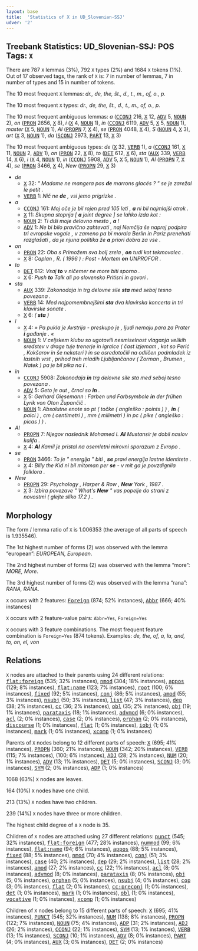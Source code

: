 ```yaml
---
layout: base
title:  'Statistics of X in UD_Slovenian-SSJ'
udver: '2'
---
```


## Treebank Statistics: UD_Slovenian-SSJ: POS Tags: `X`

There are 787 `X` lemmas (3%), 792 `X` types (2%) and 1684 `X` tokens (1%).
Out of 17 observed tags, the rank of `X` is: 7 in number of lemmas, 7 in number of types and 15 in number of tokens.

The 10 most frequent `X` lemmas: <em>dr., de, the, št., d., t., m., of, o., p.</em>

The 10 most frequent `X` types:  <em>dr., de, the, št., d., t., m., of, o., p.</em>

The 10 most frequent ambiguous lemmas: <em>a</em> (<tt><a href="sl_ssj-pos-CCONJ.html">CCONJ</a></tt> 216, <tt><a href="sl_ssj-pos-X.html">X</a></tt> 12, <tt><a href="sl_ssj-pos-ADV.html">ADV</a></tt> 5, <tt><a href="sl_ssj-pos-NOUN.html">NOUN</a></tt> 2), <em>on</em> (<tt><a href="sl_ssj-pos-PRON.html">PRON</a></tt> 2656, <tt><a href="sl_ssj-pos-X.html">X</a></tt> 8), <em>i</em> (<tt><a href="sl_ssj-pos-X.html">X</a></tt> 4, <tt><a href="sl_ssj-pos-NOUN.html">NOUN</a></tt> 1), <em>in</em> (<tt><a href="sl_ssj-pos-CCONJ.html">CCONJ</a></tt> 6119, <tt><a href="sl_ssj-pos-ADV.html">ADV</a></tt> 5, <tt><a href="sl_ssj-pos-X.html">X</a></tt> 5, <tt><a href="sl_ssj-pos-NOUN.html">NOUN</a></tt> 1), <em>master</em> (<tt><a href="sl_ssj-pos-X.html">X</a></tt> 5, <tt><a href="sl_ssj-pos-NOUN.html">NOUN</a></tt> 1), <em>Al</em> (<tt><a href="sl_ssj-pos-PROPN.html">PROPN</a></tt> 7, <tt><a href="sl_ssj-pos-X.html">X</a></tt> 4), <em>se</em> (<tt><a href="sl_ssj-pos-PRON.html">PRON</a></tt> 4048, <tt><a href="sl_ssj-pos-X.html">X</a></tt> 4), <em>S</em> (<tt><a href="sl_ssj-pos-NOUN.html">NOUN</a></tt> 4, <tt><a href="sl_ssj-pos-X.html">X</a></tt> 3), <em>art</em> (<tt><a href="sl_ssj-pos-X.html">X</a></tt> 3, <tt><a href="sl_ssj-pos-NOUN.html">NOUN</a></tt> 1), <em>da</em> (<tt><a href="sl_ssj-pos-SCONJ.html">SCONJ</a></tt> 2973, <tt><a href="sl_ssj-pos-PART.html">PART</a></tt> 13, <tt><a href="sl_ssj-pos-X.html">X</a></tt> 3)

The 10 most frequent ambiguous types:  <em>de</em> (<tt><a href="sl_ssj-pos-X.html">X</a></tt> 32, <tt><a href="sl_ssj-pos-VERB.html">VERB</a></tt> 1), <em>a</em> (<tt><a href="sl_ssj-pos-CCONJ.html">CCONJ</a></tt> 161, <tt><a href="sl_ssj-pos-X.html">X</a></tt> 11, <tt><a href="sl_ssj-pos-NOUN.html">NOUN</a></tt> 2, <tt><a href="sl_ssj-pos-ADV.html">ADV</a></tt> 1), <em>on</em> (<tt><a href="sl_ssj-pos-PRON.html">PRON</a></tt> 22, <tt><a href="sl_ssj-pos-X.html">X</a></tt> 8), <em>to</em> (<tt><a href="sl_ssj-pos-DET.html">DET</a></tt> 612, <tt><a href="sl_ssj-pos-X.html">X</a></tt> 6), <em>sta</em> (<tt><a href="sl_ssj-pos-AUX.html">AUX</a></tt> 339, <tt><a href="sl_ssj-pos-VERB.html">VERB</a></tt> 14, <tt><a href="sl_ssj-pos-X.html">X</a></tt> 6), <em>i</em> (<tt><a href="sl_ssj-pos-X.html">X</a></tt> 4, <tt><a href="sl_ssj-pos-NOUN.html">NOUN</a></tt> 1), <em>in</em> (<tt><a href="sl_ssj-pos-CCONJ.html">CCONJ</a></tt> 5908, <tt><a href="sl_ssj-pos-ADV.html">ADV</a></tt> 5, <tt><a href="sl_ssj-pos-X.html">X</a></tt> 5, <tt><a href="sl_ssj-pos-NOUN.html">NOUN</a></tt> 1), <em>Al</em> (<tt><a href="sl_ssj-pos-PROPN.html">PROPN</a></tt> 7, <tt><a href="sl_ssj-pos-X.html">X</a></tt> 4), <em>se</em> (<tt><a href="sl_ssj-pos-PRON.html">PRON</a></tt> 3466, <tt><a href="sl_ssj-pos-X.html">X</a></tt> 4), <em>New</em> (<tt><a href="sl_ssj-pos-PROPN.html">PROPN</a></tt> 29, <tt><a href="sl_ssj-pos-X.html">X</a></tt> 3)


* <em>de</em>
  * <tt><a href="sl_ssj-pos-X.html">X</a></tt> 32: <em>" Madame ne mangera pas <b>de</b> marrons glacés ? " se je zarežal le petit .</em>
  * <tt><a href="sl_ssj-pos-VERB.html">VERB</a></tt> 1: <em>Nič ne <b>de</b> , vsi jemo prigrizke .</em>
* <em>a</em>
  * <tt><a href="sl_ssj-pos-CCONJ.html">CCONJ</a></tt> 161: <em>Moj oče je bil rojen pred 105 leti , <b>a</b> ni bil najmlajši otrok .</em>
  * <tt><a href="sl_ssj-pos-X.html">X</a></tt> 11: <em>Skupna stopnja [ <b>a</b> joint degree ] se lahko izda kot :</em>
  * <tt><a href="sl_ssj-pos-NOUN.html">NOUN</a></tt> 2: <em>Ti diši moje delovno mesto , <b>a</b> !</em>
  * <tt><a href="sl_ssj-pos-ADV.html">ADV</a></tt> 1: <em>Ne bi bilo pravično zahtevati , naj Nemčija še naprej podpira tri evropske vogale , v zameno pa bi morala Berlin in Pariz prenehati razglašati , da je njuna politika že <b>a</b> priori dobra za vse .</em>
* <em>on</em>
  * <tt><a href="sl_ssj-pos-PRON.html">PRON</a></tt> 22: <em>Oba s Primožem sva bolj zrela , <b>on</b> tudi kot tekmovalec .</em>
  * <tt><a href="sl_ssj-pos-X.html">X</a></tt> 8: <em>Caplan , R. ( 1996 ) : Post - Mortem <b>on</b> UNPROFOR .</em>
* <em>to</em>
  * <tt><a href="sl_ssj-pos-DET.html">DET</a></tt> 612: <em>Vsaj <b>to</b> v ničemer ne more biti sporno .</em>
  * <tt><a href="sl_ssj-pos-X.html">X</a></tt> 6: <em>Push <b>to</b> Talk ali po slovensko Pritisni in govori .</em>
* <em>sta</em>
  * <tt><a href="sl_ssj-pos-AUX.html">AUX</a></tt> 339: <em>Zakonodaja in trg delovne sile <b>sta</b> med seboj tesno povezana .</em>
  * <tt><a href="sl_ssj-pos-VERB.html">VERB</a></tt> 14: <em>Med najpomembnejšimi <b>sta</b> dva klavirska koncerta in tri klavirske sonate .</em>
  * <tt><a href="sl_ssj-pos-X.html">X</a></tt> 6: <em>( <b>sta</b> )</em>
* <em>i</em>
  * <tt><a href="sl_ssj-pos-X.html">X</a></tt> 4: <em>» Pa pukla je Avstrija - preskupo je , ljudi nemaju para za Prater <b>i</b> gađanje . «</em>
  * <tt><a href="sl_ssj-pos-NOUN.html">NOUN</a></tt> 1: <em>V celjskem klubu so ugotovili nesmiselnost vlaganja velikih sredstev v drage tuje trenerje in igralce ( čast izjemam , kot so Perić , Kokšarov in še nekateri ) in se osredotočili na odličen podmladek iz lastnih vrst , prihod treh mladih Ljubljančanov ( Zorman , Brumen , Natek ) pa je bil pika na <b>i</b> .</em>
* <em>in</em>
  * <tt><a href="sl_ssj-pos-CCONJ.html">CCONJ</a></tt> 5908: <em>Zakonodaja <b>in</b> trg delovne sile sta med seboj tesno povezana .</em>
  * <tt><a href="sl_ssj-pos-ADV.html">ADV</a></tt> 5: <em>Geto je out , črnci so <b>in</b> .</em>
  * <tt><a href="sl_ssj-pos-X.html">X</a></tt> 5: <em>Gerhard Giesemann : Farben und Farbsymbole <b>in</b> der frühen Lyrik von Oton Župančič .</em>
  * <tt><a href="sl_ssj-pos-NOUN.html">NOUN</a></tt> 1: <em>Absolutne enote so pt ( točke ( angleško : points ) ) , <b>in</b> ( palci ) , cm ( centimetri ) , mm ( milimetri ) in pc ( pike ( angleško : picas ) ) .</em>
* <em>Al</em>
  * <tt><a href="sl_ssj-pos-PROPN.html">PROPN</a></tt> 7: <em>Njegov naslednik Mohamed I. <b>Al</b> Mustansir je dobil naslov kalifa .</em>
  * <tt><a href="sl_ssj-pos-X.html">X</a></tt> 4: <em><b>Al</b> Kamil je pristal na osemletni mirovni sporazum z Evropo .</em>
* <em>se</em>
  * <tt><a href="sl_ssj-pos-PRON.html">PRON</a></tt> 3466: <em>To je " energija " biti , <b>se</b> pravi energija lastne identitete .</em>
  * <tt><a href="sl_ssj-pos-X.html">X</a></tt> 4: <em>Billy the Kid ni bil mitoman per <b>se</b> - v mit ga je povzdignila folklora .</em>
* <em>New</em>
  * <tt><a href="sl_ssj-pos-PROPN.html">PROPN</a></tt> 29: <em>Psychology , Harper & Row , <b>New</b> York , 1987 .</em>
  * <tt><a href="sl_ssj-pos-X.html">X</a></tt> 3: <em>Izbira povezave " What's <b>New</b> " vas popelje do strani z novostmi ( glejte sliko 17.2 ) .</em>

## Morphology

The form / lemma ratio of `X` is 1.006353 (the average of all parts of speech is 1.935546).

The 1st highest number of forms (2) was observed with the lemma “european”: <em>EUROPEAN, European</em>.

The 2nd highest number of forms (2) was observed with the lemma “more”: <em>MORE, More</em>.

The 3rd highest number of forms (2) was observed with the lemma “rana”: <em>RANA, RÁNA</em>.

`X` occurs with 2 features: <tt><a href="sl_ssj-feat-Foreign.html">Foreign</a></tt> (874; 52% instances), <tt><a href="sl_ssj-feat-Abbr.html">Abbr</a></tt> (666; 40% instances)

`X` occurs with 2 feature-value pairs: `Abbr=Yes`, `Foreign=Yes`

`X` occurs with 3 feature combinations.
The most frequent feature combination is `Foreign=Yes` (874 tokens).
Examples: <em>de, the, of, a, la, and, to, on, el, von</em>


## Relations

`X` nodes are attached to their parents using 24 different relations: <tt><a href="sl_ssj-dep-flat-foreign.html">flat:foreign</a></tt> (535; 32% instances), <tt><a href="sl_ssj-dep-nmod.html">nmod</a></tt> (304; 18% instances), <tt><a href="sl_ssj-dep-appos.html">appos</a></tt> (129; 8% instances), <tt><a href="sl_ssj-dep-flat-name.html">flat:name</a></tt> (123; 7% instances), <tt><a href="sl_ssj-dep-root.html">root</a></tt> (100; 6% instances), <tt><a href="sl_ssj-dep-fixed.html">fixed</a></tt> (92; 5% instances), <tt><a href="sl_ssj-dep-conj.html">conj</a></tt> (86; 5% instances), <tt><a href="sl_ssj-dep-amod.html">amod</a></tt> (55; 3% instances), <tt><a href="sl_ssj-dep-nsubj.html">nsubj</a></tt> (50; 3% instances), <tt><a href="sl_ssj-dep-list.html">list</a></tt> (47; 3% instances), <tt><a href="sl_ssj-dep-dep.html">dep</a></tt> (38; 2% instances), <tt><a href="sl_ssj-dep-cc.html">cc</a></tt> (36; 2% instances), <tt><a href="sl_ssj-dep-obl.html">obl</a></tt> (35; 2% instances), <tt><a href="sl_ssj-dep-obj.html">obj</a></tt> (19; 1% instances), <tt><a href="sl_ssj-dep-parataxis.html">parataxis</a></tt> (18; 1% instances), <tt><a href="sl_ssj-dep-advmod.html">advmod</a></tt> (6; 0% instances), <tt><a href="sl_ssj-dep-acl.html">acl</a></tt> (2; 0% instances), <tt><a href="sl_ssj-dep-case.html">case</a></tt> (2; 0% instances), <tt><a href="sl_ssj-dep-orphan.html">orphan</a></tt> (2; 0% instances), <tt><a href="sl_ssj-dep-discourse.html">discourse</a></tt> (1; 0% instances), <tt><a href="sl_ssj-dep-flat.html">flat</a></tt> (1; 0% instances), <tt><a href="sl_ssj-dep-iobj.html">iobj</a></tt> (1; 0% instances), <tt><a href="sl_ssj-dep-mark.html">mark</a></tt> (1; 0% instances), <tt><a href="sl_ssj-dep-xcomp.html">xcomp</a></tt> (1; 0% instances)

Parents of `X` nodes belong to 12 different parts of speech: <tt><a href="sl_ssj-pos-X.html">X</a></tt> (695; 41% instances), <tt><a href="sl_ssj-pos-PROPN.html">PROPN</a></tt> (360; 21% instances), <tt><a href="sl_ssj-pos-NOUN.html">NOUN</a></tt> (342; 20% instances), <tt><a href="sl_ssj-pos-VERB.html">VERB</a></tt> (115; 7% instances),  (100; 6% instances), <tt><a href="sl_ssj-pos-ADJ.html">ADJ</a></tt> (28; 2% instances), <tt><a href="sl_ssj-pos-NUM.html">NUM</a></tt> (20; 1% instances), <tt><a href="sl_ssj-pos-ADV.html">ADV</a></tt> (13; 1% instances), <tt><a href="sl_ssj-pos-DET.html">DET</a></tt> (5; 0% instances), <tt><a href="sl_ssj-pos-SCONJ.html">SCONJ</a></tt> (3; 0% instances), <tt><a href="sl_ssj-pos-SYM.html">SYM</a></tt> (2; 0% instances), <tt><a href="sl_ssj-pos-ADP.html">ADP</a></tt> (1; 0% instances)

1068 (63%) `X` nodes are leaves.

164 (10%) `X` nodes have one child.

213 (13%) `X` nodes have two children.

239 (14%) `X` nodes have three or more children.

The highest child degree of a `X` node is 35.

Children of `X` nodes are attached using 27 different relations: <tt><a href="sl_ssj-dep-punct.html">punct</a></tt> (545; 32% instances), <tt><a href="sl_ssj-dep-flat-foreign.html">flat:foreign</a></tt> (477; 28% instances), <tt><a href="sl_ssj-dep-nummod.html">nummod</a></tt> (99; 6% instances), <tt><a href="sl_ssj-dep-flat-name.html">flat:name</a></tt> (94; 6% instances), <tt><a href="sl_ssj-dep-appos.html">appos</a></tt> (88; 5% instances), <tt><a href="sl_ssj-dep-fixed.html">fixed</a></tt> (88; 5% instances), <tt><a href="sl_ssj-dep-nmod.html">nmod</a></tt> (70; 4% instances), <tt><a href="sl_ssj-dep-conj.html">conj</a></tt> (51; 3% instances), <tt><a href="sl_ssj-dep-case.html">case</a></tt> (40; 2% instances), <tt><a href="sl_ssj-dep-dep.html">dep</a></tt> (29; 2% instances), <tt><a href="sl_ssj-dep-list.html">list</a></tt> (28; 2% instances), <tt><a href="sl_ssj-dep-amod.html">amod</a></tt> (27; 2% instances), <tt><a href="sl_ssj-dep-cc.html">cc</a></tt> (22; 1% instances), <tt><a href="sl_ssj-dep-acl.html">acl</a></tt> (8; 0% instances), <tt><a href="sl_ssj-dep-advmod.html">advmod</a></tt> (8; 0% instances), <tt><a href="sl_ssj-dep-parataxis.html">parataxis</a></tt> (8; 0% instances), <tt><a href="sl_ssj-dep-obj.html">obj</a></tt> (5; 0% instances), <tt><a href="sl_ssj-dep-orphan.html">orphan</a></tt> (5; 0% instances), <tt><a href="sl_ssj-dep-nsubj.html">nsubj</a></tt> (4; 0% instances), <tt><a href="sl_ssj-dep-cop.html">cop</a></tt> (3; 0% instances), <tt><a href="sl_ssj-dep-flat.html">flat</a></tt> (2; 0% instances), <tt><a href="sl_ssj-dep-cc-preconj.html">cc:preconj</a></tt> (1; 0% instances), <tt><a href="sl_ssj-dep-det.html">det</a></tt> (1; 0% instances), <tt><a href="sl_ssj-dep-mark.html">mark</a></tt> (1; 0% instances), <tt><a href="sl_ssj-dep-obl.html">obl</a></tt> (1; 0% instances), <tt><a href="sl_ssj-dep-vocative.html">vocative</a></tt> (1; 0% instances), <tt><a href="sl_ssj-dep-xcomp.html">xcomp</a></tt> (1; 0% instances)

Children of `X` nodes belong to 15 different parts of speech: <tt><a href="sl_ssj-pos-X.html">X</a></tt> (695; 41% instances), <tt><a href="sl_ssj-pos-PUNCT.html">PUNCT</a></tt> (545; 32% instances), <tt><a href="sl_ssj-pos-NUM.html">NUM</a></tt> (138; 8% instances), <tt><a href="sl_ssj-pos-PROPN.html">PROPN</a></tt> (122; 7% instances), <tt><a href="sl_ssj-pos-NOUN.html">NOUN</a></tt> (75; 4% instances), <tt><a href="sl_ssj-pos-ADP.html">ADP</a></tt> (31; 2% instances), <tt><a href="sl_ssj-pos-ADJ.html">ADJ</a></tt> (26; 2% instances), <tt><a href="sl_ssj-pos-CCONJ.html">CCONJ</a></tt> (22; 1% instances), <tt><a href="sl_ssj-pos-SYM.html">SYM</a></tt> (13; 1% instances), <tt><a href="sl_ssj-pos-VERB.html">VERB</a></tt> (13; 1% instances), <tt><a href="sl_ssj-pos-SCONJ.html">SCONJ</a></tt> (10; 1% instances), <tt><a href="sl_ssj-pos-ADV.html">ADV</a></tt> (8; 0% instances), <tt><a href="sl_ssj-pos-PART.html">PART</a></tt> (4; 0% instances), <tt><a href="sl_ssj-pos-AUX.html">AUX</a></tt> (3; 0% instances), <tt><a href="sl_ssj-pos-DET.html">DET</a></tt> (2; 0% instances)

